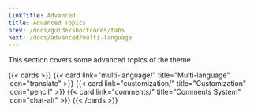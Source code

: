 ```yaml
---
linkTitle: Advanced
title: Advanced Topics
prev: /docs/guide/shortcodes/tabs
next: /docs/advanced/multi-language
---
```


This section covers some advanced topics of the theme.

<!--more-->

{{< cards >}}
  {{< card link="multi-language/" title="Multi-language" icon="translate" >}}
  {{< card link="customization/" title="Customization" icon="pencil" >}}
  {{< card link="comments/" title="Comments System" icon="chat-alt" >}}
{{< /cards >}}
